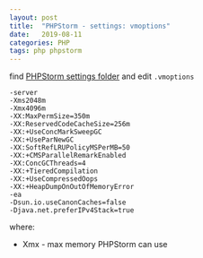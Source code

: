 ```yaml
---
layout: post
title:  "PHPStorm - settings: vmoptions"
date:   2019-08-11
categories: PHP
tags: php phpstorm
---
```


find [PHPStorm settings folder](https://intellij-support.jetbrains.com/hc/en-us/articles/206544519) and edit `.vmoptions`

```
-server
-Xms2048m
-Xmx4096m
-XX:MaxPermSize=350m
-XX:ReservedCodeCacheSize=256m
-XX:+UseConcMarkSweepGC
-XX:+UseParNewGC
-XX:SoftRefLRUPolicyMSPerMB=50
-XX:+CMSParallelRemarkEnabled
-XX:ConcGCThreads=4
-XX:+TieredCompilation
-XX:+UseCompressedOops
-XX:+HeapDumpOnOutOfMemoryError
-ea
-Dsun.io.useCanonCaches=false
-Djava.net.preferIPv4Stack=true
```

where:
* Xmx - max memory PHPStorm can use
